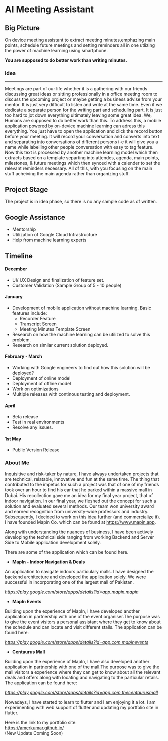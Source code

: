 # AI Meeting Assistant

## Big Picture

On device meeting assistant to extract meeting minutes,emphazing main points, schedule future meetings and setting reminders all in one utlizing the power of  machine learning using smartphone.

**You are supposed to do better work than writing minutes.**

### Idea 
---

Meetings are part of our life whether it is a gathering with our friends discussing great ideas or sitting professionally in a office meeting room to discuss the upcoming project or maybe getting a business advise from your mentor. It is just very difficult to listen and write at the same time. Even if we dedicate a separate person for the writing part and scheduling part. It is just too hard to jot down everything ultimately leaving some great idea. We, Humans are supposed to do better work than this. To address this, a mobile application powered by on-device machine learning can adress this everything. You just have to open the application and click the record button before your meeting. It will record your conversation and converts into text and separating into conversations of different persons i-e it will give you a name while labelling other people conversation with easy to tag feature. Now this text is processed by another machine learning model which then extracts based on a template separting into attendes, agenda, main points, milestones, & future meetings which then synced with a calender to set the relevant reminders necessary. All of this, with you focusing on the main stuff acheiving the main agenda rather than organizing stuff.

<!---
Tell us how you plan on bringing it to life. 
Describe where your project is, how you could use Google’s help in the endeavor, and how you plan on using On-Device ML technology to bring the concept to life. The best submissions have a great idea combined with a concrete path of where you plan on going, which should include: 
(1) any potential sample code you’ve already written, 
(2) a list of the ways you could use Google’s help, 
(3) as well as the timeline on how you plan on bringing it to life by May 1, 2020. 
-->
## Project Stage

The project is in idea phase, so there is no any sample code as of written.

## Google Assistance
- Mentorship
- Utilization of Google Cloud Infrastructure
- Help from machine learning experts

## Timeline
#### December 
- UI/ UX Design and finalization of feature set. 
- Customer Validation (Sample Group of 5 - 10 people)

#### January
- Development of mobile application without machine learning. Basic features include:
  - Recorder Feature
  - Transcript Screen
  - Meeting Minutes Template Screen
- Research on how the machine learning can be utilized to solve this problem.
- Research on similar current solution deployed.

#### February - March
- Working with Google engineers to find out how this solution will be deployed?
- Deployment of online model
- Deployment of offline model
- Work on optimizations
- Multiple releases with continous testing and deployment.  

#### April 
- Beta release 
- Test in real environments
- Resolve any issues.

#### 1st May
- Public Version Release


<!--- 
Tell us about you. 
 A great idea is just one part of the equation; we also want to learn a bit more about you. Share with us some of your other projects so we can get an idea of how we can assist you with your project. 
--->

### About Me

Inquisitive and risk-taker by nature, I have always undertaken projects that are technical, relatable, innovative and fun at the same time. The thing that contributed to the impetus for such a project was that of one of my friends took over an hour to find his car that he parked within a massive mall in Dubai. His recollection gave me an idea for my final year project, that of indoor navigation. In our final year, we fleshed out the concept for such a solution and evaluated several methods. Our team won university award and earned recognition from university-wide professors and industry. Subsequently, I decided to work on this idea further (and commercialize it). I have founded Mapin Co. which can be found at https://www.mapin.app.

Along with understanding the nuances of business, I have been actively developing the technical side ranging from working Backend and Server Side to Mobile application development solely.

There are some of the application which can be found here.

- **MapIn - Indoor Navigation & Deals**

An application to navigate indoors particulary malls. I have designed the backend architecture and developed the application solely. We were successful in incorporating one of the largest mall of Pakistan. 

  *https://play.google.com/store/apps/details?id=app.mapin.mapin*

  
- **MapIn Events**

Building upon the experience of MapIn, I have developed another application in partnership with one of the event organiser.The purpose was to give the event visitors a personal assistant where they get to know about the schedule and can locate and visit different stalls. The application can be found here: 

  *https://play.google.com/store/apps/details?id=app.com.mapinevents*

- **Centaurus Mall**

Building upon the experience of MapIn, I have also developed another application in partnership with one of the mall.The purpose was to give the mall visitors a experience where they can get to know about all the relevant deals and offers along with locating and navigating to the particular retails. The application can be found here: 

  *https://play.google.com/store/apps/details?id=app.com.thecentaurusmall*


Nowadays, I have started to learn to flutter and I am enjoying it a lot. I am experimenting with web support of flutter and updating my portfolio site in flutter. 

Here is the link to my portfolio site:<br>
https://amerkumar.github.io/ <br>
(New Update Coming Soon)

